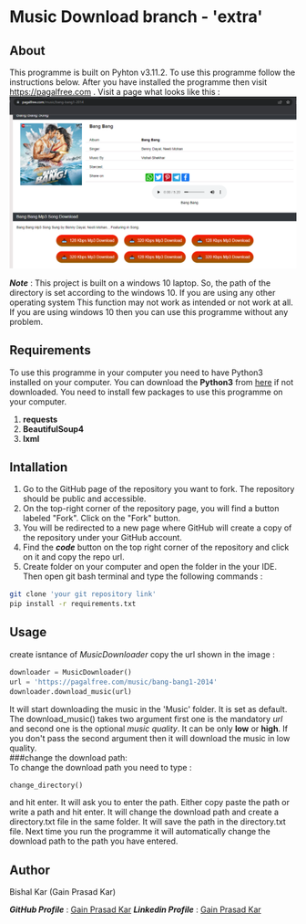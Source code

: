 # Music Download branch - 'extra'
## About  
This programme is built on Pyhton v3.11.2. To use this programme follow the instructions below. After you have installed the programme then visit https://pagalfree.com . Visit a page what looks like this :  
![Sample Image from where to get the website link](./images/website%20sample%20image.png) 

***Note*** : This project is built on a windows 10 laptop. So, the path of the directory is set according to the windows 10. If you are using any other operating system This function may not work as intended or not work at all. If you are using windows 10 then you can use this programme without any problem.    
## Requirements   
To use this programme in your computer you need to have Python3 installed on your computer. You can download the **Python3** from [here](https://www.python.org/downloads/) if not downloaded. 
You need to install few packages to use this programme on your computer.   
1. **requests**
2. **BeautifulSoup4**
3. **lxml**

## Intallation    
1. Go to the GitHub page of the repository you want to fork. The repository should be public and accessible.
2. On the top-right corner of the repository page, you will find a button labeled "Fork". Click on the "Fork" button.
3. You will be redirected to a new page where GitHub will create a copy of the repository under your GitHub account. 
4. Find the ***code*** button on the top right corner of the repository and click on it and copy the repo url.
5. Create folder on your computer and open the folder in the your IDE. Then open git bash terminal and type the following commands :    
```bash  
git clone 'your git repository link' 
pip install -r requirements.txt
```  
     
## Usage   
create isntance of *MusicDownloader* copy the url shown in the image : 

```python
downloader = MusicDownloader()  
url = 'https://pagalfree.com/music/bang-bang1-2014' 
downloader.download_music(url) 
```   
It will start downloading the music in the 'Music' folder. It is set as default. The download_music() takes two argument first one is the mandatory *url* and second one is the optional *music quality*. It can be only **low** or **high**. If you don't pass the second argument then it will download the music in low quality.   
###change the download path:   
To change the download path you need to type  :

```python 
change_directory() 
```     
and hit enter. It will ask you to enter the path. Either copy paste the path or write a path and hit enter. It will change the download path and create a directory.txt file in the same folder. It will save the path in the directory.txt file. Next time you run the programme it will automatically change the download path to the path you have entered.   

## Author    
Bishal Kar (Gain Prasad Kar) 

***GitHub Profile*** : [Gain Prasad Kar](https://github.com/bishalkar10) 
***Linkedin Profile*** : [Gain Prasad Kar](https://www.linkedin.com/in/bishalkar10/)